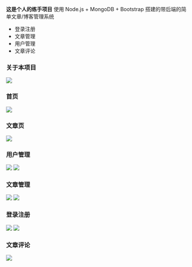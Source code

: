 **这是个人的练手项目**
使用 Node.js + MongoDB + Bootstrap 搭建的带后端的简单文章/博客管理系统

- 登录注册
- 文章管理
- 用户管理
- 文章评论

### 关于本项目
![](https://gitee.com/QiJieH/blog-image-bed/raw/master//20200807140209.png)

### 首页
![](https://gitee.com/QiJieH/blog-image-bed/raw/master//20200807135643.png)


### 文章页
![](https://gitee.com/QiJieH/blog-image-bed/raw/master//20200807135728.png)


### 用户管理
![](https://gitee.com/QiJieH/blog-image-bed/raw/master//20200807135832.png)
![](https://gitee.com/QiJieH/blog-image-bed/raw/master//20200807135858.png)

### 文章管理
![](https://gitee.com/QiJieH/blog-image-bed/raw/master//20200807135925.png)
![](https://gitee.com/QiJieH/blog-image-bed/raw/master//20200807135938.png)

### 登录注册
![](https://gitee.com/QiJieH/blog-image-bed/raw/master//20200807140039.png)
![](https://gitee.com/QiJieH/blog-image-bed/raw/master//20200807140053.png)

### 文章评论
![](https://gitee.com/QiJieH/blog-image-bed/raw/master//20200807140139.png)